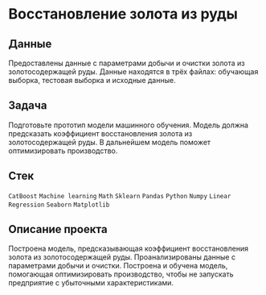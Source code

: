 # Восстановление золота из руды


## Данные
Предоставлены данные с параметрами добычи и очистки золота из золотосодержащей руды. Данные находятся в трёх файлах: обучающая выборка, тестовая выборка и исходные данные.

## Задача
Подготовьте прототип модели машинного обучения. Модель должна предсказать коэффициент восстановления золота из золотосодержащей руды. В дальнейшем модель поможет оптимизировать производство.

## Стек
`CatBoost` `Machine learning` `Math` `Sklearn` `Pandas` `Python` `Numpy` `Linear Regression` `Seaborn` `Matplotlib`

## Описание проекта
Построена модель, предсказывающая коэффициент восстановления золота из золотосодержащей руды. Проанализированы данные с параметрами добычи и очистки. Построена и обучена модель, помогающая оптимизировать производство, чтобы не запускать предприятие с убыточными характеристиками.
